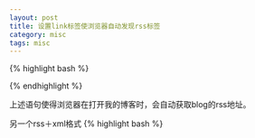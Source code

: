 ```yaml
---
layout: post
title: 设置link标签使浏览器自动发现rss标签
category: misc
tags: misc
---
```

{% highlight bash %}
<link rel="alternate" type="application/atom" title="ZoOL =&gt; Blog" href="http://zool.me/atom.xml" /> 
{% endhighlight %}

上述语句使得浏览器在打开我的博客时，会自动获取blog的rss地址。

另一个rss＋xml格式
{% highlight bash %}
<link rel="alternate" type="application/rss+xml" title="ZoOL =&gt; Blog" href="http://blog.zool.it/feed.rss" /
{% endhighlight %}
